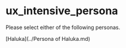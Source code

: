 # ux_intensive_persona
Please select either of the following personas.

[Haluka](../Persona of Haluka.md)

